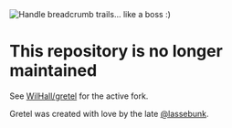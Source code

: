 <img src="http://i.imgur.com/CAKEaBM.png" alt="Handle breadcrumb trails... like a boss :)" />

# This repository is no longer maintained
See [WilHall/gretel](https://github.com/WilHall/gretel) for the active fork.

Gretel was created with love by the late [@lassebunk](https://github.com/lassebunk).
